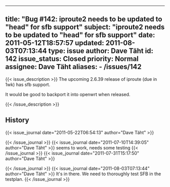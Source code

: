 
---
title: "Bug #142: iproute2 needs to be updated to \"head\" for sfb support"
subject: "iproute2 needs to be updated to \"head\" for sfb support"
date: 2011-05-12T18:57:57
updated: 2011-08-03T07:13:44
type: issue
author: Dave Täht
id: 142
issue_status: Closed
priority: Normal
assignee: Dave Täht
aliases:
    - /issues/142
---

{{< issue_description >}}
The upcoming 2.6.39 release of iproute (due in 1wk) has sfb support.

It would be good to backport it into openwrt when released.


{{< /issue_description >}}

## History
{{< issue_journal date="2011-05-22T06:54:13" author="Dave Täht" >}}

{{< /issue_journal >}}
{{< issue_journal date="2011-07-10T14:39:05" author="Dave Täht" >}}
seems to work, needs some testing
{{< /issue_journal >}}
{{< issue_journal date="2011-07-31T15:17:50" author="Dave Täht" >}}

{{< /issue_journal >}}
{{< issue_journal date="2011-08-03T07:13:44" author="Dave Täht" >}}
It's in there. We need to thoroughly test SFB in the testplan.
{{< /issue_journal >}}

